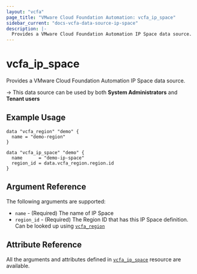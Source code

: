 ```yaml
---
layout: "vcfa"
page_title: "VMware Cloud Foundation Automation: vcfa_ip_space"
sidebar_current: "docs-vcfa-data-source-ip-space"
description: |-
  Provides a VMware Cloud Foundation Automation IP Space data source.
---
```


# vcfa\_ip\_space

Provides a VMware Cloud Foundation Automation IP Space data source.

-> This data source can be used by both **System Administrators** and **Tenant users**

## Example Usage

```hcl
data "vcfa_region" "demo" {
  name = "demo-region"
}

data "vcfa_ip_space" "demo" {
  name      = "demo-ip-space"
  region_id = data.vcfa_region.region.id
}
```

## Argument Reference

The following arguments are supported:

* `name` - (Required) The name of IP Space
* `region_id` - (Required) The Region ID that has this IP Space definition. Can be looked up using
  [`vcfa_region`](/providers/vmware/vcfa/latest/docs/data-sources/region)

## Attribute Reference

All the arguments and attributes defined in
[`vcfa_ip_space`](/providers/vmware/vcfa/latest/docs/resources/ip_space) resource are available.
